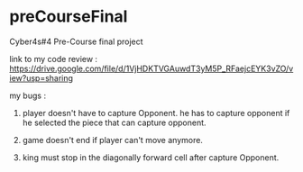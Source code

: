 # preCourseFinal
Cyber4s#4 Pre-Course final project

link to my code review : https://drive.google.com/file/d/1VjHDKTVGAuwdT3yM5P_RFaejcEYK3vZO/view?usp=sharing

my bugs :

   1. player doesn't have to capture Opponent. he has to capture opponent if he selected the piece that can capture opponent.
               
   2. game doesn't end if player can't move anymore.
               
   3. king must stop in the diagonally forward cell after capture Opponent.
